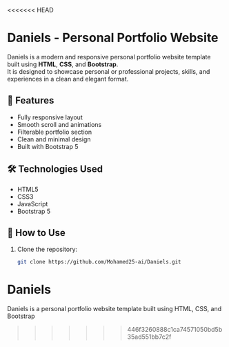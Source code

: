 <<<<<<< HEAD
# Daniels - Personal Portfolio Website

Daniels is a modern and responsive personal portfolio website template built using **HTML**, **CSS**, and **Bootstrap**.  
It is designed to showcase personal or professional projects, skills, and experiences in a clean and elegant format.

## 🚀 Features

- Fully responsive layout
- Smooth scroll and animations
- Filterable portfolio section
- Clean and minimal design
- Built with Bootstrap 5

## 🛠️ Technologies Used

- HTML5
- CSS3
- JavaScript
- Bootstrap 5


## 📁 How to Use

1. Clone the repository:
   ```bash
   git clone https://github.com/Mohamed25-ai/Daniels.git
   
# Daniels
Daniels is a personal portfolio website template built using HTML, CSS, and Bootstrap
>>>>>>> 446f3260888c1ca74571050bd5b35ad551bb7c2f
